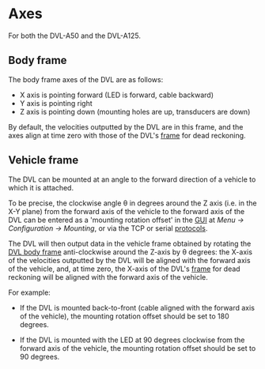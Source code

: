 # Axes

For both the DVL-A50 and the DVL-A125.

## Body frame

The body frame axes of the DVL are as follows:

* X axis is pointing forward (LED is forward, cable backward)
* Y axis is pointing right
* Z axis is pointing down (mounting holes are up, transducers are down)

By default, the velocities outputted by the DVL are in this frame, and the axes align at time zero with those of the DVL's [frame](../dead-reckoning#frame) for dead reckoning.

## Vehicle frame

The DVL can be mounted at an angle to the forward direction of a vehicle to which it is attached.

To be precise, the clockwise angle θ in degrees around the Z axis (i.e. in the X-Y plane) from the forward axis of the vehicle to the forward axis of the DVL can be entered as a 'mounting rotation offset' in the [GUI](../gui/dashboard) at *Menu -> Configuration -> Mounting*, or via the TCP or serial [protocols](../dvl-protocol/).

The DVL will then output data in the vehicle frame obtained by rotating the [DVL body frame](#body-frame) anti-clockwise around the Z-axis by θ  degrees: the X-axis of the velocities outputted by the DVL will be aligned with the forward axis of the vehicle, and, at time zero, the X-axis of the DVL's [frame](../dead-reckoning#frame) for dead reckoning will be aligned with the forward axis of the vehicle.

For example:

* If the DVL is mounted back-to-front (cable aligned with the forward axis of the vehicle), the mounting rotation offset should be set to 180 degrees.

* If the DVL is mounted with the LED at 90 degrees clockwise from the forward axis of the vehicle, the mounting rotation offset should be set to 90 degrees.
